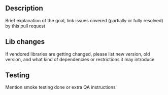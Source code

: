 ## Description

Brief explanation of the goal, link issues covered (partially or fully resolved) by this pull request

## Lib changes

If vendored libraries are getting changed, please list new version, old version, and what kind of dependencies or restrictions it may introduce

## Testing

Mention smoke testing done or extra QA instructions